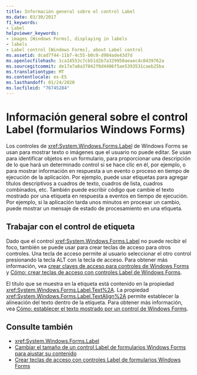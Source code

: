 ```yaml
---
title: Información general sobre el control Label
ms.date: 03/30/2017
f1_keywords:
- Label
helpviewer_keywords:
- images [Windows Forms], displaying in labels
- labels
- Label control [Windows Forms], about Label control
ms.assetid: dcad7f44-11b7-4c55-b0c0-d984ade43d7d
ms.openlocfilehash: 1ca14553c7cb51d2b7a329950aeaec4c0439762a
ms.sourcegitcommit: de17a7a0a37042f0d4406f5ae5393531caeb25ba
ms.translationtype: MT
ms.contentlocale: es-ES
ms.lasthandoff: 01/24/2020
ms.locfileid: "76745284"
---
```

# <a name="label-control-overview-windows-forms"></a>Información general sobre el control Label (formularios Windows Forms)
Los controles de <xref:System.Windows.Forms.Label> de Windows Forms se usan para mostrar texto o imágenes que el usuario no puede editar. Se usan para identificar objetos en un formulario, para proporcionar una descripción de lo que hará un determinado control si se hace clic en él, por ejemplo, o para mostrar información en respuesta a un evento o proceso en tiempo de ejecución de la aplicación. Por ejemplo, puede usar etiquetas para agregar títulos descriptivos a cuadros de texto, cuadros de lista, cuadros combinados, etc. También puede escribir código que cambie el texto mostrado por una etiqueta en respuesta a eventos en tiempo de ejecución. Por ejemplo, si la aplicación tarda unos minutos en procesar un cambio, puede mostrar un mensaje de estado de procesamiento en una etiqueta.  
  
## <a name="working-with-the-label-control"></a>Trabajar con el control de etiqueta  
 Dado que el control <xref:System.Windows.Forms.Label> no puede recibir el foco, también se puede usar para crear teclas de acceso para otros controles. Una tecla de acceso permite al usuario seleccionar el otro control presionando la tecla ALT con la tecla de acceso. Para obtener más información, vea [crear claves de acceso para controles de Windows Forms](how-to-create-access-keys-for-windows-forms-controls.md) y [Cómo: crear teclas de acceso con controles Label de Windows Forms](how-to-create-access-keys-with-windows-forms-label-controls.md).  
  
 El título que se muestra en la etiqueta está contenido en la propiedad <xref:System.Windows.Forms.Label.Text%2A>. La propiedad <xref:System.Windows.Forms.Label.TextAlign%2A> permite establecer la alineación del texto dentro de la etiqueta. Para obtener más información, vea [Cómo: establecer el texto mostrado por un control de Windows Forms](how-to-set-the-text-displayed-by-a-windows-forms-control.md).  
  
## <a name="see-also"></a>Consulte también

- <xref:System.Windows.Forms.Label>
- [Cambiar el tamaño de un control Label de formularios Windows Forms para ajustar su contenido](how-to-size-a-windows-forms-label-control-to-fit-its-contents.md)
- [Crear teclas de acceso con controles Label de formularios Windows Forms](how-to-create-access-keys-with-windows-forms-label-controls.md)
